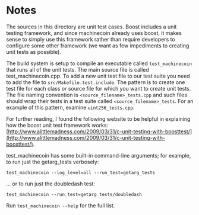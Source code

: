 # Notes
The sources in this directory are unit test cases.  Boost includes a
unit testing framework, and since machinecoin already uses boost, it makes
sense to simply use this framework rather than require developers to
configure some other framework (we want as few impediments to creating
unit tests as possible).

The build system is setup to compile an executable called `test_machinecoin`
that runs all of the unit tests.  The main source file is called
test_machinecoin.cpp. To add a new unit test file to our test suite you need 
to add the file to `src/Makefile.test.include`. The pattern is to create 
one test file for each class or source file for which you want to create 
unit tests.  The file naming convention is `<source_filename>_tests.cpp` 
and such files should wrap their tests in a test suite 
called `<source_filename>_tests`. For an example of this pattern, 
examine `uint256_tests.cpp`.

For further reading, I found the following website to be helpful in
explaining how the boost unit test framework works:
[http://www.alittlemadness.com/2009/03/31/c-unit-testing-with-boosttest/](http://www.alittlemadness.com/2009/03/31/c-unit-testing-with-boosttest/).

test_machinecoin has some built-in command-line arguments; for
example, to run just the getarg_tests verbosely:

    test_machinecoin --log_level=all --run_test=getarg_tests

... or to run just the doubledash test:

    test_machinecoin --run_test=getarg_tests/doubledash

Run `test_machinecoin --help` for the full list.

